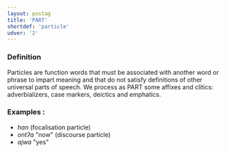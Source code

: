 ```yaml
---
layout: postag
title: 'PART'
shortdef: 'particle'
udver: '2'
---
```


### Definition

Particles are function words that must be associated with another word or phrase to impart meaning and that do not satisfy definitions of other universal parts of speech.
We process as PART some affixes and clitics: adverbializers, case markers, deictics and emphatics.

### Examples :
- _han_ (focalisation particle)
- _ontʔa_ "now" (discourse particle)
- _ajwa_ "yes"
<!-- Interlanguage links updated Po 6. listopadu 2023, 21:41:27 CET -->

